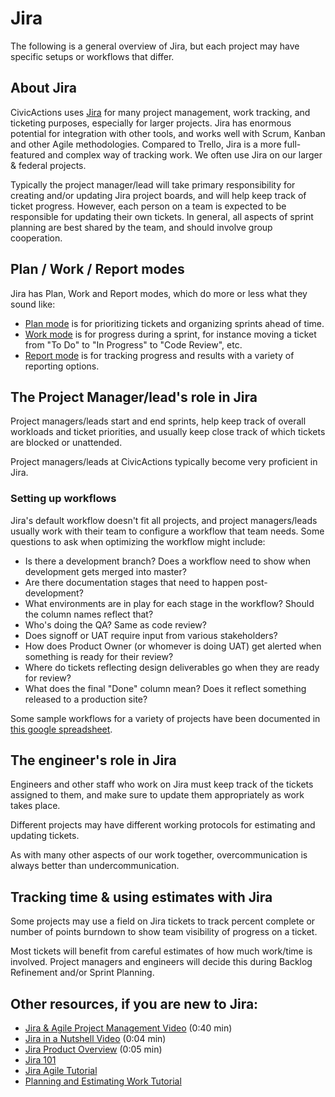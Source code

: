 # Jira

The following is a general overview of Jira, but each project may have specific setups or workflows that differ.

## About Jira

CivicActions uses [Jira](https://www.atlassian.com/software/jira) for many project management, work tracking, and ticketing purposes, especially for larger projects. Jira has enormous potential for integration with other tools, and works well with Scrum, Kanban and other Agile methodologies. Compared to Trello, Jira is a more full-featured and complex way of tracking work. We often use Jira on our larger & federal projects.

Typically the project manager/lead will take primary responsibility for creating and/or updating Jira project boards, and will help keep track of ticket progress. However, each person on a team is expected to be responsible for updating their own tickets. In general, all aspects of sprint planning are best shared by the team, and should involve group cooperation.

## Plan / Work / Report modes

Jira has Plan, Work and Report modes, which do more or less what they sound like:

- [Plan mode](https://confluence.atlassian.com/agile063/jira-agile-user-s-guide/using-a-board/using-plan-mode) is for prioritizing tickets and organizing sprints ahead of time.
- [Work mode](https://confluence.atlassian.com/agile065/jira-agile-user-s-guide/using-a-board/using-work-mode) is for progress during a sprint, for instance moving a ticket from "To Do" to "In Progress" to "Code Review", etc.
- [Report mode](https://confluence.atlassian.com/agile065/jira-agile-user-s-guide/using-a-board/using-report-mode) is for tracking progress and results with a variety of reporting options.

## The Project Manager/lead's role in Jira

Project managers/leads start and end sprints, help keep track of overall workloads and ticket priorities, and usually keep close track of which tickets are blocked or unattended.

Project managers/leads at CivicActions typically become very proficient in Jira.

### Setting up workflows

Jira's default workflow doesn't fit all projects, and project managers/leads usually work with their team to configure a workflow that team needs. Some questions to ask when optimizing the workflow might include:

- Is there a development branch? Does a workflow need to show when development gets merged into master?
- Are there documentation stages that need to happen post-development?
- What environments are in play for each stage in the workflow? Should the column names reflect that?
- Who's doing the QA? Same as code review?
- Does signoff or UAT require input from various stakeholders?
- How does Product Owner (or whomever is doing UAT) get alerted when something is ready for their review?
- Where do tickets reflecting design deliverables go when they are ready for review?
- What does the final "Done" column mean? Does it reflect something released to a production site?

Some sample workflows for a variety of projects have been documented in [this google spreadsheet](https://docs.google.com/spreadsheets/d/1Ji0ZkO7GDK1lci1y_zYUqqlwiJe5FBmV9fsCe0T7GQY/edit#gid=0).

## The engineer's role in Jira

Engineers and other staff who work on Jira must keep track of the tickets assigned to them, and make sure to update them appropriately as work takes place.

Different projects may have different working protocols for estimating and updating tickets.

As with many other aspects of our work together, overcommunication is always better than undercommunication.

## Tracking time & using estimates with Jira

Some projects may use a field on Jira tickets to track percent complete or number of points burndown to show team visibility of progress on a ticket.

Most tickets will benefit from careful estimates of how much work/time is involved. Project managers and engineers will decide this during Backlog Refinement and/or Sprint Planning.

## Other resources, if you are new to Jira:

- [Jira & Agile Project Management Video](http://youtu.be/NrHpXvDXVrw) (0:40 min)
- [Jira in a Nutshell Video](http://youtu.be/xrCJv0fTyR8) (0:04 min)
- [Jira Product Overview](http://youtu.be/tVCjr0HffVA) (0:05 min)
- [Jira 101](https://confluence.atlassian.com/jira064/jira-101-720412861.html)
- [Jira Agile Tutorial](https://confluence.atlassian.com/agile/jira-agile-user-s-guide/jira-agile-tutorials)
- [Planning and Estimating Work Tutorial](https://confluence.atlassian.com/agile/jira-agile-user-s-guide/jira-agile-tutorials/tutorial-planning-and-estimating-work-for-an-agile-team)
